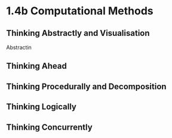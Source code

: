 # 1.4b Computational Methods

## Thinking Abstractly and Visualisation

Abstractin&#x20;

## Thinking Ahead

## Thinking Procedurally and Decomposition

## Thinking Logically

## Thinking Concurrently
